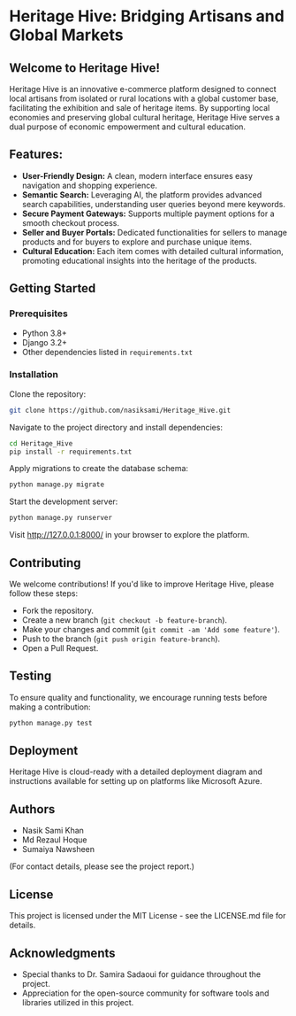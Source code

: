 # Heritage Hive: Bridging Artisans and Global Markets

## Welcome to Heritage Hive!

Heritage Hive is an innovative e-commerce platform designed to connect local artisans from isolated or rural locations with a global customer base, facilitating the exhibition and sale of heritage items. By supporting local economies and preserving global cultural heritage, Heritage Hive serves a dual purpose of economic empowerment and cultural education.

## Features:

- **User-Friendly Design:** A clean, modern interface ensures easy navigation and shopping experience.
- **Semantic Search:** Leveraging AI, the platform provides advanced search capabilities, understanding user queries beyond mere keywords.
- **Secure Payment Gateways:** Supports multiple payment options for a smooth checkout process.
- **Seller and Buyer Portals:** Dedicated functionalities for sellers to manage products and for buyers to explore and purchase unique items.
- **Cultural Education:** Each item comes with detailed cultural information, promoting educational insights into the heritage of the products.

## Getting Started

### Prerequisites
- Python 3.8+
- Django 3.2+
- Other dependencies listed in `requirements.txt`

### Installation
Clone the repository:
```bash
git clone https://github.com/nasiksami/Heritage_Hive.git
```
Navigate to the project directory and install dependencies:
```bash
cd Heritage_Hive
pip install -r requirements.txt
```
Apply migrations to create the database schema:
```bash
python manage.py migrate
```
Start the development server:
```bash
python manage.py runserver
```
Visit http://127.0.0.1:8000/ in your browser to explore the platform.

## Contributing

We welcome contributions! If you'd like to improve Heritage Hive, please follow these steps:

- Fork the repository.
- Create a new branch (`git checkout -b feature-branch`).
- Make your changes and commit (`git commit -am 'Add some feature'`).
- Push to the branch (`git push origin feature-branch`).
- Open a Pull Request.

## Testing

To ensure quality and functionality, we encourage running tests before making a contribution:
```bash
python manage.py test
```

## Deployment

Heritage Hive is cloud-ready with a detailed deployment diagram and instructions available for setting up on platforms like Microsoft Azure.

## Authors

- Nasik Sami Khan
- Md Rezaul Hoque
- Sumaiya Nawsheen

(For contact details, please see the project report.)

## License

This project is licensed under the MIT License - see the LICENSE.md file for details.

## Acknowledgments

- Special thanks to Dr. Samira Sadaoui for guidance throughout the project.
- Appreciation for the open-source community for software tools and libraries utilized in this project.

